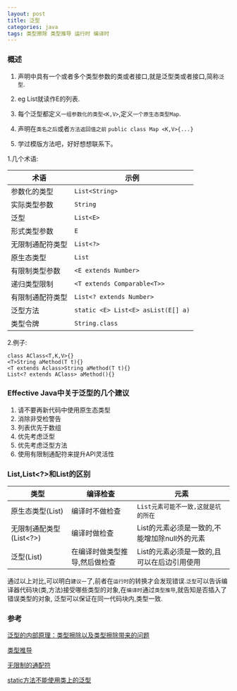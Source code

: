 ```yaml
---
layout: post
title: 泛型
categories: java
tags: 类型擦除 类型推导 运行时 编译时
---
```


### 概述

1. 声明中具有一个或者多个类型参数的类或者接口,就是泛型类或者接口,简称`泛型`.

2. eg List<E>就读作E的列表.

3. 每个泛型都定义`一组参数化的类型<K,V>`,定义`一个原生态类型Map`.

4. 声明在`类名之后`或者`方法返回值之前` `public class Map <K,V>{...}`

5. 学过模版方法吧，好好想想联系下。

1.几个术语:

|术语|示例|
|-|-|
|参数化的类型  | `List<String>`
| 实际类型参数|`String`|
|  泛型|`List<E>`|
|  形式类型参数|`E`|
|  无限制通配符类型|`List<?>`|
|  原生态类型|`List`|
|  有限制类型参数|`<E extends Number>`|
|递归类型限制|`<T extends Comparable<T>>`|
|  有限制通配符类型|`List<? extends Number>`|
| 泛型方法|`static <E> List<E> asList(E[] a)`|
| 类型令牌|`String.class`|

2.例子:

    class AClass<T,K,V>{}   
    <T>String aMethod(T t){}    
    <T extends Aclass>String aMethod(T t){}
    List<? extends AClass> aMethod(){}

### Effective Java中关于泛型的几个建议 

1.  请不要再新代码中使用原生态类型
2.  消除非受检警告
3.  列表优先于数组
4.  优先考虑泛型
5.  优先考虑泛型方法
6.  使用有限制通配符来提升API灵活性

### List,List<?>和List<E>的区别

|类型|编译检查|元素|
|-|-|-|
|原生态类型(List)|编译时不做检查|`List元素可能不一致,这就是坑的所在`|
|无限制通配类型(List<?>)|编译时做检查|List的元素必须是一致的,不能增加除null外的元素|
|泛型(List<E>)|在编译时做类型推导,然后做检查|List的元素必须是一致的,且可以在后边引用使用|

通过以上对比,可以明白`建议一`了,前者在`运行时`的转换才会发现错误.`泛型`可以告诉编译器代码块(类,方法)接受哪些类型的对象,在`编译时`通过`类型推导`,就告知是否插入了错误类型的对象,
泛型可以保证在同一代码块内,类型一致.

### 参考

[泛型的内部原理：类型擦除以及类型擦除带来的问题](http://blog.csdn.net/lonelyroamer/article/details/7868820)

[类型推导](http://blog.csdn.net/zerro99/article/details/6118218)

[无限制的通配符](http://bbs.csdn.net/topics/390349747)

[static方法不能使用类上的泛型](https://bbs.csdn.net/topics/390216551)
